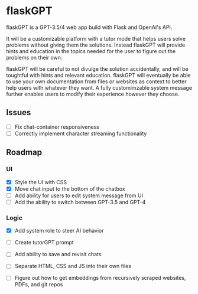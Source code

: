 # flaskGPT

flaskGPT is a GPT-3.5/4 web app build with Flask and OpenAI's API.

It will be a customizable platform with a tutor mode that helps users solve problems without giving them the solutions. Instead flaskGPT will provide hints and education in the topics needed for the user to figure out the problems on their own.

flaskGPT will be careful to not divulge the solution accidentally, and will be toughtful with hints and relevant education.
flaskGPT will eventually be able to use your own documentation from files or websites as context to better help users with whatever they want. A fully customimzable system message further enables users to modify their experience however they choose.


## **Issues**
- [ ] Fix chat-container responsiveness 
- [ ] Correctly implement character streaming functionality
## **Roadmap**
### **UI**
- [x] Style the UI with CSS
- [x] Move chat input to the bottom of the chatbox
- [ ] Add ability for users to edit system message from UI
- [ ] Add the ability to switch between GPT-3.5 and GPT-4

### **Logic**
- [x] Add system role to steer AI behavior 
- [ ] Create tutorGPT prompt
- [ ] Add ability to save and revisit chats 
- [ ] Separate HTML, CSS and JS into their own files
- [ ] Figure out how to get embeddings from recursively scraped websites, PDFs, and git repos 

